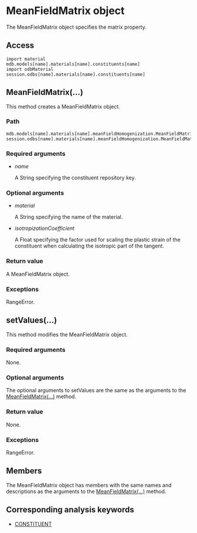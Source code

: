 # MeanFieldMatrix object

The MeanFieldMatrix object specifies the matrix property.

## Access

```
import material
mdb.models[name].materials[name].constituents[name]
import odbMaterial
session.odbs[name].materials[name].constituents[name]
```

## MeanFieldMatrix(...)



This method creates a MeanFieldMatrix object.



### Path

```
mdb.models[name].materials[name].meanFieldHomogenization.MeanFieldMatrix
session.odbs[name].materials[name].meanFieldHomogenization.MeanFieldMatrix
```

### Required arguments

- *name*

  A String specifying the constituent repository key.

### Optional arguments

- *material*

  A String specifying the name of the material.

- *isotropizationCoefficient*

  A Float specifying the factor used for scaling the plastic strain of the constituent when calculating the isotropic part of the tangent.

### Return value

A MeanFieldMatrix object.

### Exceptions

RangeError.



## setValues(...)



This method modifies the MeanFieldMatrix object.



### Required arguments

None.

### Optional arguments

The optional arguments to setValues are the same as the arguments to the [MeanFieldMatrix(...)](https://help.3ds.com/2022/english/DSSIMULIA_Established/SIMACAEKERRefMap/simaker-c-meanfieldmatrixpyc.htm?ContextScope=all#simaker-meanfieldmatrixmeanfieldmatrixpyc) method.

### Return value

None.

### Exceptions

RangeError.



## Members

The MeanFieldMatrix object has members with the same names and descriptions as the arguments to the [MeanFieldMatrix(...)](https://help.3ds.com/2022/english/DSSIMULIA_Established/SIMACAEKERRefMap/simaker-c-meanfieldmatrixpyc.htm?ContextScope=all#simaker-meanfieldmatrixmeanfieldmatrixpyc) method.



## Corresponding analysis keywords

- [CONSTITUENT](https://help.3ds.com/2022/english/DSSIMULIA_Established/SIMACAEKEYRefMap/simakey-r-constituent.htm?ContextScope=all#simakey-r-constituent)